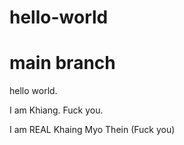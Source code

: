 # hello-world
# main branch

hello world.

I am Khiang.
Fuck you.


I am REAL Khaing Myo Thein (Fuck you)
